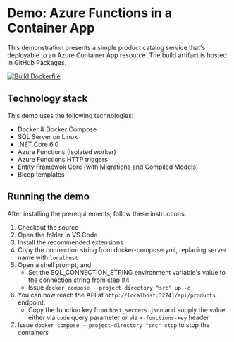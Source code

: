 # Demo: Azure Functions in a Container App
This demonstration presents a simple product catalog service that's deployable to an Azure Container App resource. The build artifact is hosted in GitHub Packages.

[![Build Dockerfile](https://github.com/anttikes/azure-demo/actions/workflows/build-image.yml/badge.svg?branch=main)](https://github.com/anttikes/azure-demo/actions/workflows/build-image.yml)

## Technology stack
This demo uses the following technologies:
- Docker & Docker Compose
- SQL Server on Linux
- .NET Core 6.0
- Azure Functions (Isolated worker)
- Azure Functions HTTP triggers
- Entity Framewok Core (with Migrations and Compiled Models)
- Bicep templates

## Running the demo
After installing the prerequirements, follow these instructions:
1. Checkout the source
2. Open the folder in VS Code
3. Install the recommended extensions
4. Copy the connection string from docker-compose.yml, replacing server name with `localhost`
5. Open a shell prompt, and
   - Set the SQL_CONNECTION_STRING environment variable's value to the connection string from step #4
   - Issue `docker compose --project-directory "src" up -d`
6. You can now reach the API at `http://localhost:32741/api/products` endpoint.
   - Copy the function key from `host_secrets.json` and supply the value either via `code` query parameter or via `x-functions-key` header
7. Issue `docker compose --project-directory "src" stop` to stop the containers
